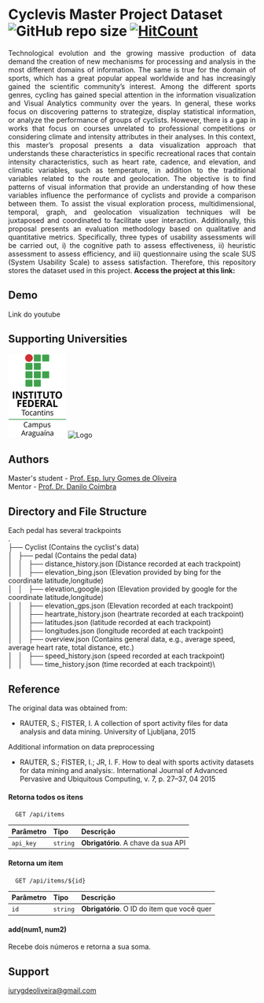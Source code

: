 # Cyclevis Master Project Dataset ![GitHub repo size](https://img.shields.io/github/repo-size/iurygdeoliveira/cyclevis_dataset?style=flat-square) [![HitCount](https://hits.dwyl.com/iurygdeoliveira/cyclevis_dataset.svg?style=flat-square)](http://hits.dwyl.com/iurygdeoliveira/cyclevis_dataset)

<p align="justify"> 
Technological evolution and the growing massive production of data demand the creation of new mechanisms for
processing and analysis in the most different domains of information. The same is true for the domain of sports,
which has a great popular appeal worldwide and has increasingly gained the scientific community’s interest. Among the
different sports genres, cycling has gained special attention in the information visualization and
Visual Analytics community over the years. In general, these works focus on discovering patterns to
strategize, display statistical information, or analyze the performance of groups of cyclists. However,
there is a gap in works that focus on courses unrelated to professional competitions or considering
climate and intensity attributes in their analyses. In this context, this master’s proposal presents a
data visualization approach that understands these characteristics in specific recreational races that contain
intensity characteristics, such as heart rate, cadence, and elevation, and climatic variables, such
as temperature, in addition to the traditional variables related to the route and geolocation.
The objective is to find patterns of visual information that provide an understanding of how these variables
influence the performance of cyclists and provide a comparison between them. To assist the visual exploration
process, multidimensional, temporal, graph, and geolocation visualization techniques will be juxtaposed
and coordinated to facilitate user interaction. Additionally, this proposal presents an evaluation
methodology based on qualitative and quantitative metrics. Specifically, three types of usability
assessments will be carried out, i) the cognitive path to assess effectiveness, ii) heuristic assessment
to assess efficiency, and iii) questionnaire using the scale SUS (System Usability Scale)
to assess satisfaction. Therefore, this repository stores the dataset used in this project.
<b>Access the project at this link:</b>
</p>

## Demo

Link do youtube

## Supporting Universities

<img src="download.png"> ![Logo](https://computacao.ufba.br/sites/computacao.ufba.br/files/logo_dcc_1.png)

## Authors

Master's student - [Prof. Esp. Iury Gomes de Oliveira](https://github.com/iurygdeoliveira)\
Mentor - [Prof. Dr. Danilo Coimbra](http://lattes.cnpq.br/9590398895954821)

## Directory and File Structure

Each pedal has several trackpoints\
.\
├── Cyclist (Contains the cyclist's data)\
│   ├── pedal (Contains the pedal data)\
│   │   ├── distance_history.json (Distance recorded at each trackpoint)\
│   │   ├── elevation_bing.json (Elevation provided by bing for the coordinate latitude,longitude)\
│   │   ├── elevation_google.json (Elevation provided by google for the coordinate latitude,longitude)\
│   │   ├── elevation_gps.json (Elevation recorded at each trackpoint)\
│   │   ├── heartrate_history.json (heartrate recorded at each trackpoint)\
│   │   ├── latitudes.json (latitude recorded at each trackpoint)\
│   │   ├── longitudes.json (longitude recorded at each trackpoint)\
│   │   ├── overview.json (Contains general data, e.g., average speed, average heart rate, total distance, etc.)\
│   │   ├── speed_history.json (speed recorded at each trackpoint)\
│   │   └── time_history.json (time recorded at each trackpoint)\

## Reference

The original data was obtained from:

-   RAUTER, S.; FISTER, I. A collection of sport activity files for data analysis and data mining. University of Ljubljana, 2015

Additional information on data preprocessing

-   RAUTER, S.; FISTER, I.; JR, I. F. How to deal with sports activity datasets for data mining and analysis:. International Journal of Advanced Pervasive and Ubiquitous Computing, v. 7, p. 27–37, 04 2015

#### Retorna todos os itens

```http
  GET /api/items
```

| Parâmetro | Tipo     | Descrição                           |
| :-------- | :------- | :---------------------------------- |
| `api_key` | `string` | **Obrigatório**. A chave da sua API |

#### Retorna um item

```http
  GET /api/items/${id}
```

| Parâmetro | Tipo     | Descrição                                   |
| :-------- | :------- | :------------------------------------------ |
| `id`      | `string` | **Obrigatório**. O ID do item que você quer |

#### add(num1, num2)

Recebe dois números e retorna a sua soma.

## Support

iurygdeoliveira@gmail.com
